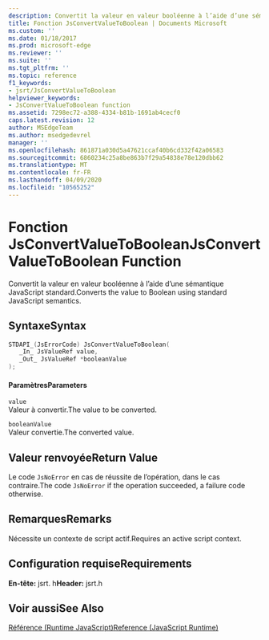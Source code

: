 ```yaml
---
description: Convertit la valeur en valeur booléenne à l’aide d’une sémantique JavaScript standard.
title: Fonction JsConvertValueToBoolean | Documents Microsoft
ms.custom: ''
ms.date: 01/18/2017
ms.prod: microsoft-edge
ms.reviewer: ''
ms.suite: ''
ms.tgt_pltfrm: ''
ms.topic: reference
f1_keywords:
- jsrt/JsConvertValueToBoolean
helpviewer_keywords:
- JsConvertValueToBoolean function
ms.assetid: 7298ec72-a388-4334-b81b-1691ab4cecf0
caps.latest.revision: 12
author: MSEdgeTeam
ms.author: msedgedevrel
manager: ''
ms.openlocfilehash: 861871a030d5a47621ccaf40b6cd332f42a06583
ms.sourcegitcommit: 6860234c25a8be863b7f29a54838e78e120dbb62
ms.translationtype: MT
ms.contentlocale: fr-FR
ms.lasthandoff: 04/09/2020
ms.locfileid: "10565252"
---
```

# <span data-ttu-id="acb87-103">Fonction JsConvertValueToBoolean</span><span class="sxs-lookup"><span data-stu-id="acb87-103">JsConvertValueToBoolean Function</span></span>
<span data-ttu-id="acb87-104">Convertit la valeur en valeur booléenne à l’aide d’une sémantique JavaScript standard.</span><span class="sxs-lookup"><span data-stu-id="acb87-104">Converts the value to Boolean using standard JavaScript semantics.</span></span>  
  
## <span data-ttu-id="acb87-105">Syntaxe</span><span class="sxs-lookup"><span data-stu-id="acb87-105">Syntax</span></span>  
  
```cpp  
STDAPI_(JsErrorCode) JsConvertValueToBoolean(  
   _In_ JsValueRef value,  
   _Out_ JsValueRef *booleanValue  
);  
```  
  
#### <span data-ttu-id="acb87-106">Paramètres</span><span class="sxs-lookup"><span data-stu-id="acb87-106">Parameters</span></span>  
 `value`  
 <span data-ttu-id="acb87-107">Valeur à convertir.</span><span class="sxs-lookup"><span data-stu-id="acb87-107">The value to be converted.</span></span>  
  
 `booleanValue`  
 <span data-ttu-id="acb87-108">Valeur convertie.</span><span class="sxs-lookup"><span data-stu-id="acb87-108">The converted value.</span></span>  
  
## <span data-ttu-id="acb87-109">Valeur renvoyée</span><span class="sxs-lookup"><span data-stu-id="acb87-109">Return Value</span></span>  
 <span data-ttu-id="acb87-110">Le code `JsNoError` en cas de réussite de l’opération, dans le cas contraire.</span><span class="sxs-lookup"><span data-stu-id="acb87-110">The code `JsNoError` if the operation succeeded, a failure code otherwise.</span></span>  
  
## <span data-ttu-id="acb87-111">Remarques</span><span class="sxs-lookup"><span data-stu-id="acb87-111">Remarks</span></span>  
 <span data-ttu-id="acb87-112">Nécessite un contexte de script actif.</span><span class="sxs-lookup"><span data-stu-id="acb87-112">Requires an active script context.</span></span>  
  
## <span data-ttu-id="acb87-113">Configuration requise</span><span class="sxs-lookup"><span data-stu-id="acb87-113">Requirements</span></span>  
 <span data-ttu-id="acb87-114">**En-tête:** jsrt. h</span><span class="sxs-lookup"><span data-stu-id="acb87-114">**Header:** jsrt.h</span></span>  
  
## <span data-ttu-id="acb87-115">Voir aussi</span><span class="sxs-lookup"><span data-stu-id="acb87-115">See Also</span></span>  
 [<span data-ttu-id="acb87-116">Référence (Runtime JavaScript)</span><span class="sxs-lookup"><span data-stu-id="acb87-116">Reference (JavaScript Runtime)</span></span>](../chakra-hosting/reference-javascript-runtime.md)